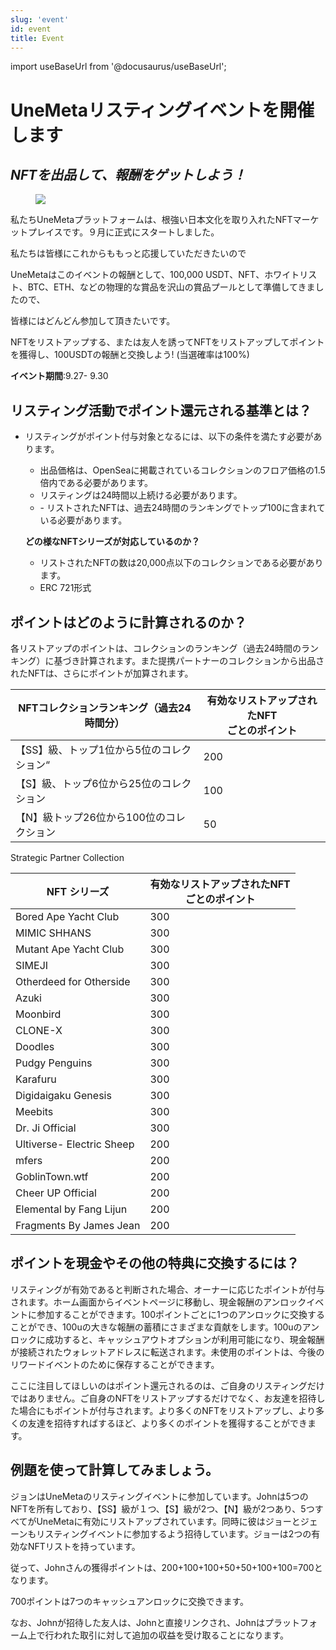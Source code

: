 ```yaml
---
slug: 'event'
id: event
title: Event
---
```

import useBaseUrl from '@docusaurus/useBaseUrl';

# **UneMeta**リスティングイベントを開催します
## *NFTを出品して、報酬をゲットしよう！*


<figure className="img-frame">
  <img className="gif-img" src={useBaseUrl('/img/docs/event/1280X1280.jpeg')} />
</figure>

私たちUneMetaプラットフォームは、根強い日本文化を取り入れたNFTマーケットプレイスです。９月に正式にスタートしました。

私たちは皆様にこれからももっと応援していただきたいので 

UneMetaはこのイベントの報酬として、100,000 USDT、NFT、ホワイトリスト、BTC、ETH、などの物理的な賞品を沢山の賞品プールとして準備してきましたので、

皆様にはどんどん参加して頂きたいです。

NFTをリストアップする、または友人を誘ってNFTをリストアップしてポイントを獲得し、100USDTの報酬と交換しよう! (当選確率は100%)

**イベント期間**:9.27- 9.30

## **リスティング活動でポイント還元される基準とは**？
- リスティングがポイント付与対象となるには、以下の条件を満たす必要があります。

  - 出品価格は、OpenSeaに掲載されているコレクションのフロア価格の1.5倍内である必要があります。
  - リスティングは24時間以上続ける必要があります。
  - \- リストされたNFTは、過去24時間のランキングでトップ100に含まれている必要があります。

  **どの様な****NFT****シリーズが対応しているのか？**

  - リストされたNFTの数は20,000点以下のコレクションである必要があります。
  - ERC 721形式

## **ポイントはどのように計算されるのか？**

各リストアップのポイントは、コレクションのランキング（過去24時間のランキング）に基づき計算されます。また提携パートナーのコレクションから出品されたNFTは、さらにポイントが加算されます。

| NFTコレクションランキング（過去24時間分） | 有効なリストアップされたNFT<br />ごとのポイント |
| ----------------------------------------- | ----------------------------------------------- |
| 【SS】級、トップ1位から5位のコレクション“ | 200                                             |
| 【S】級、トップ6位から25位のコレクション  | 100                                             |
| 【N】級トップ26位から100位のコレクション  | 50                                              |

Strategic Partner Collection

| NFT シリーズ              | 有効なリストアップされたNFT<br />ごとのポイント |
| ------------------------- | ----------------------------------------------- |
| Bored Ape Yacht Club      | 300                                             |
| MIMIC SHHANS              | 300                                             |
| Mutant Ape Yacht Club     | 300                                             |
| SIMEJI                    | 300                                             |
| Otherdeed for Otherside   | 300                                             |
| Azuki                     | 300                                             |
| Moonbird                  | 300                                             |
| CLONE-X                   | 300                                             |
| Doodles                   | 300                                             |
| Pudgy Penguins            | 300                                             |
| Karafuru                  | 300                                             |
| Digidaigaku Genesis       | 300                                             |
| Meebits                   | 300                                             |
| Dr. Ji Official           | 300                                             |
| Ultiverse- Electric Sheep | 200                                             |
| mfers                     | 200                                             |
| GoblinTown.wtf            | 200                                             |
| Cheer UP Official         | 200                                             |
| Elemental by Fang Lijun   | 200                                             |
| Fragments By James Jean   | 200                                             |

## **ポイントを現金やその他の特典に交換するには？**

リスティングが有効であると判断された場合、オーナーに応じたポイントが付与されます。ホーム画面からイベントページに移動し、現金報酬のアンロックイベントに参加することができます。100ポイントごとに1つのアンロックに交換することができ、100uの大きな報酬の蓄積にさまざまな貢献をします。100uのアンロックに成功すると、キャッシュアウトオプションが利用可能になり、現金報酬が接続されたウォレットアドレスに転送されます。未使用のポイントは、今後のリワードイベントのために保存することができます。

ここに注目してほしいのはポイント還元されるのは、ご自身のリスティングだけではありません。ご自身のNFTをリストアップするだけでなく、お友達を招待した場合にもポイントが付与されます。より多くのNFTをリストアップし、より多くの友達を招待すればするほど、より多くのポイントを獲得することができます。

## **例題を使って計算してみましょう。**

ジョンはUneMetaのリスティングイベントに参加しています。Johnは5つのNFTを所有しており、【SS】級が１つ、【S】級が2つ、【N】級が2つあり、5つすべてがUneMetaに有効にリストアップされています。同時に彼はジョーとジェーンもリスティングイベントに参加するよう招待しています。ジョーは2つの有効なNFTリストを持っています。

従って、Johnさんの獲得ポイントは、200+100+100+50+50+100+100=700となります。

700ポイントは7つのキャッシュアンロックに交換できます。

なお、Johnが招待した友人は、Johnと直接リンクされ、Johnはプラットフォーム上で行われた取引に対して追加の収益を受け取ることになります。